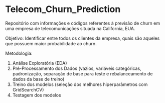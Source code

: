 # Telecom_Churn_Prediction

Repositório com informações e códigos referentes à previsão de churn em uma empresa de telecomunicações situada na California, EUA.

Objetivo: Identificar entre todos os clientes da empresa, quais são aqueles que possuem maior probabilidade ao churn.

Metodologia:
1) Análise Exploratória (EDA)
2) Pré-Processamento dos Dados (vazios, variáveis categóricas, padronização, separação de base para teste e rebalanceamento de dados da base de treino)
3) Treino dos modelos (seleção dos melhores hiperparâmetros com GridSearchCV)
4) Testagem dos modelos

